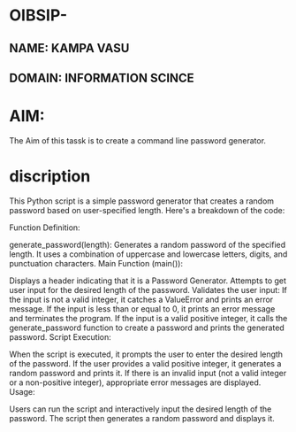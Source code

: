 # OIBSIP-
## NAME: KAMPA VASU
## DOMAIN: INFORMATION SCINCE
# AIM: 
The Aim of this tassk is to create a command line password generator.
# discription
This Python script is a simple password generator that creates a random password based on user-specified length. Here's a breakdown of the code:

Function Definition:

generate_password(length): Generates a random password of the specified length. It uses a combination of uppercase and lowercase letters, digits, and punctuation characters.
Main Function (main()):

Displays a header indicating that it is a Password Generator.
Attempts to get user input for the desired length of the password.
Validates the user input:
If the input is not a valid integer, it catches a ValueError and prints an error message.
If the input is less than or equal to 0, it prints an error message and terminates the program.
If the input is a valid positive integer, it calls the generate_password function to create a password and prints the generated password.
Script Execution:

When the script is executed, it prompts the user to enter the desired length of the password.
If the user provides a valid positive integer, it generates a random password and prints it.
If there is an invalid input (not a valid integer or a non-positive integer), appropriate error messages are displayed.
Usage:

Users can run the script and interactively input the desired length of the password. The script then generates a random password and displays it.





